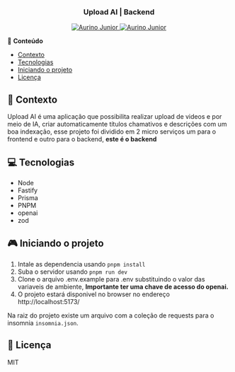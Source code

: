 <div align="center">
   <h3>Upload AI | Backend</h3>
</div>

<p align="center">
   <a href="https://www.instagram.com/aurigod97/">
      <img alt="Aurino Junior" src="https://img.shields.io/badge/-aurigod97-0390fc?style=flat&logo=Instagram&logoColor=white&color=blue" />
   </a>
    <a href="https://www.linkedin.com/in/aurino-junior-7718a4158/">
      <img alt="Aurino Junior" src="https://img.shields.io/badge/-Aurino%20Junior-0390fc?style=flat&logo=Linkedin&logoColor=white&color=blue" />
   </a>
</p>

📍 **Conteúdo**

- [Contexto](#blue_book-contexto)
- [Tecnologias](#computer-tecnologias)
- [Iniciando o projeto](#video_game-iniciando-o-projeto)
- [Licença](#page_with_curl-licença)

## :blue_book: Contexto

Upload AI é uma aplicação que possibilita realizar upload de videos e por meio de IA, criar automaticamente títulos chamativos e descrições com um boa indexação, esse projeto foi dividido em 2 micro serviços um para o frontend e outro para o backend, **este é o backend**

## :computer: Tecnologias

- Node
- Fastify
- Prisma
- PNPM
- openai
- zod

## :video_game: Iniciando o projeto

1. Intale as dependencia usando `pnpm install`
2. Suba o servidor usando `pnpm run dev`
3. Clone o arquivo .env.example para .env substituindo o valor das variaveis de ambiente, **Importante ter uma chave de acesso do openai.**
4. O projeto estará disponivel no browser no endereço http://localhost:5173/

Na raiz do projeto existe um arquivo com a coleção de requests para o insomnia `insomnia.json`.

## :page_with_curl: Licença

MIT
